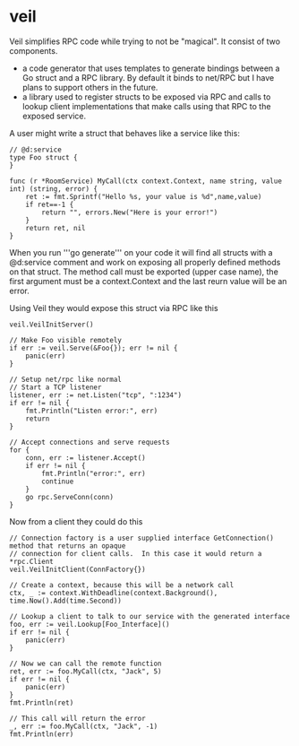 # veil
Veil simplifies RPC code while trying to not be "magical".  It consist of two components.

* a code generator that uses templates to generate bindings between a Go struct and a RPC library.  By default it binds to net/RPC but I have plans to support others in the future.  
* a library used to register structs to be exposed via RPC and calls to lookup client implementations that make calls using that RPC to the exposed service.

A user might write a struct that behaves like a service like this:

```
// @d:service
type Foo struct {
}

func (r *RoomService) MyCall(ctx context.Context, name string, value int) (string, error) {
    ret := fmt.Sprintf("Hello %s, your value is %d",name,value)
    if ret==-1 {
        return "", errors.New("Here is your error!")
    }
    return ret, nil
}
```

When you run '''go generate''' on your code it will find all structs with a @d:service comment and work on exposing all properly defined methods on that struct.  The method call must be exported (upper case name), the first argument must be a context.Context and the last reurn value will be an error.

Using Veil they would expose this struct via RPC like this

```
veil.VeilInitServer()

// Make Foo visible remotely
if err := veil.Serve(&Foo{}); err != nil {
	panic(err)
}

// Setup net/rpc like normal
// Start a TCP listener
listener, err := net.Listen("tcp", ":1234")
if err != nil {
	fmt.Println("Listen error:", err)
	return
}

// Accept connections and serve requests
for {
	conn, err := listener.Accept()
	if err != nil {
		fmt.Println("error:", err)
		continue
	}
	go rpc.ServeConn(conn)
}
```

Now from a client they could do this

```
// Connection factory is a user supplied interface GetConnection() method that returns an opaque
// connection for client calls.  In this case it would return a *rpc.Client
veil.VeilInitClient(ConnFactory{})

// Create a context, because this will be a network call
ctx, _ := context.WithDeadline(context.Background(), time.Now().Add(time.Second))

// Lookup a client to talk to our service with the generated interface
foo, err := veil.Lookup[Foo_Interface]()
if err != nil {
	panic(err)
}

// Now we can call the remote function
ret, err := foo.MyCall(ctx, "Jack", 5)
if err != nil {
    panic(err)
}
fmt.Println(ret)

// This call will return the error
_, err := foo.MyCall(ctx, "Jack", -1)
fmt.Println(err)

```